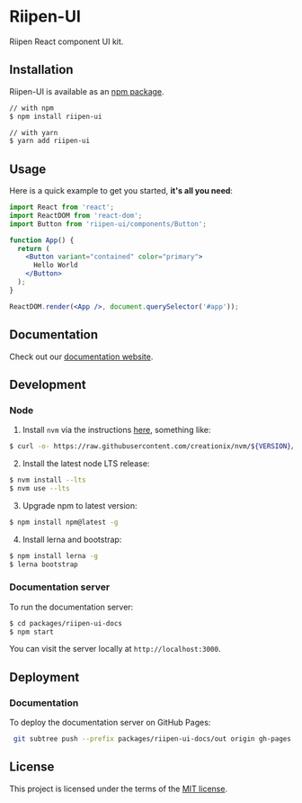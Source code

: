 # Riipen-UI

Riipen React component UI kit.

## Installation

Riipen-UI is available as an [npm package](https://www.npmjs.com/package/riipen-ui).

```sh
// with npm
$ npm install riipen-ui

// with yarn
$ yarn add riipen-ui
```

## Usage

Here is a quick example to get you started, **it's all you need**:


```jsx
import React from 'react';
import ReactDOM from 'react-dom';
import Button from 'riipen-ui/components/Button';

function App() {
  return (
    <Button variant="contained" color="primary">
      Hello World
    </Button>
  );
}

ReactDOM.render(<App />, document.querySelector('#app'));
```

## Documentation

Check out our [documentation website](https://ui.riipen.com).

## Development

### Node

1. Install `nvm` via the instructions [here](https://github.com/nvm-sh/nvm#installation-and-update), something like:

```bash
$ curl -o- https://raw.githubusercontent.com/creationix/nvm/${VERSION}/install.sh | bash
```

2. Install the latest node LTS release:

```bash
$ nvm install --lts
$ nvm use --lts
```

3. Upgrade npm to latest version:

```bash
$ npm install npm@latest -g
```

4. Install lerna and bootstrap:

```bash
$ npm install lerna -g
$ lerna bootstrap
```

### Documentation server

To run the documentation server:

```bash
$ cd packages/riipen-ui-docs
$ npm start
```

You can visit the server locally at `http://localhost:3000`.

## Deployment

### Documentation

To deploy the documentation server on GitHub Pages:

```bash
 git subtree push --prefix packages/riipen-ui-docs/out origin gh-pages
```

## License

This project is licensed under the terms of the [MIT license](/LICENSE).

